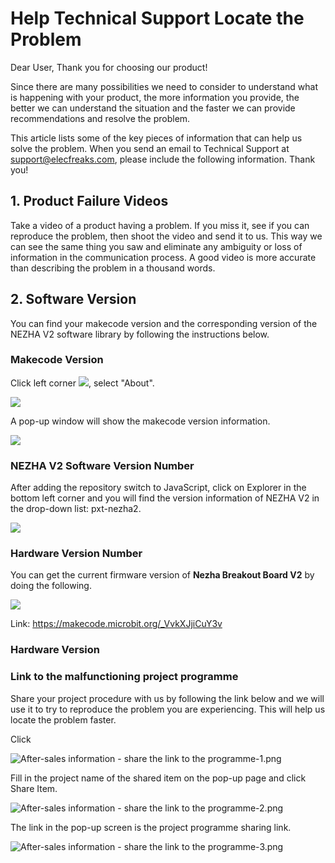 # Help Technical Support Locate the Problem

Dear User, Thank you for choosing our product!

Since there are many possibilities we need to consider to understand what is happening with your product, the more information you provide, the better we can understand the situation and the faster we can provide recommendations and resolve the problem.

This article lists some of the key pieces of information that can help us solve the problem. When you send an email to Technical Support at [support@elecfreaks.com](support@elecfreaks.com), please include the following information. Thank you!

## 1. Product Failure Videos

Take a video of a product having a problem. If you miss it, see if you can reproduce the problem, then shoot the video and send it to us. This way we can see the same thing you saw and eliminate any ambiguity or loss of information in the communication process. A good video is more accurate than describing the problem in a thousand words.

## 2. Software Version

You can find your makecode version and the corresponding version of the NEZHA V2 software library by following the instructions below.

### **Makecode Version**

Click left corner ![](https://wiki-media-ef.oss-cn-hongkong.aliyuncs.com/docs/microbit/building-blocks/microbit-space-science-kit/images/microbit-space-science-kit-faq01.png), select "About".

![](https://wiki-media-ef.oss-cn-hongkong.aliyuncs.com/docs/microbit/building-blocks/microbit-space-science-kit/images/microbit-space-science-kit-faq02.png)

A pop-up window will show the makecode version information.

![](https://wiki-media-ef.oss-cn-hongkong.aliyuncs.com/docs/microbit/building-blocks/microbit-space-science-kit/images/microbit-space-science-kit-faq03.png)



### NEZHA V2 Software Version Number

After adding the repository switch to JavaScript, click on Explorer in the bottom left corner and you will find the version information of NEZHA V2 in the drop-down list: pxt-nezha2.

![](https://wiki-media-ef.oss-cn-hongkong.aliyuncs.com/docs/microbit/building-blocks/microbit-space-science-kit/images/microbit-space-science-kit-faq04.png)

 ### Hardware Version Number 

You can get the current firmware version of **Nezha Breakout Board V2** by doing the following.

![](https://wiki-media-ef.oss-cn-hongkong.aliyuncs.com/docs/microbit/building-blocks/microbit-space-science-kit/images/microbit-space-science-kit-faq05.png)

Link: https://makecode.microbit.org/_VvkXJjiCuY3v

 ### Hardware Version





 ### Link to the malfunctioning project programme 

Share your project procedure with us by following the link below and we will use it to try to reproduce the problem you are experiencing. This will help us locate the problem faster.

Click

![After-sales information - share the link to the programme-1.png](https://cdn.nlark.com/yuque/0/2023/png/12684684/1693650529564-f44bf0ec-13a4-4324-9b6d-51ddd57180f9.png?x-oss-process=image%2Fformat%2Cwebp)

Fill in the project name of the shared item on the pop-up page and click Share Item.

![After-sales information - share the link to the programme-2.png](https://cdn.nlark.com/yuque/0/2023/png/12684684/1693650529514-97e5f5be-70d4-476e-8bf9-dfdb52bdd019.png?x-oss-process=image%2Fformat%2Cwebp)

The link in the pop-up screen is the project programme sharing link.

![After-sales information - share the link to the programme-3.png](https://cdn.nlark.com/yuque/0/2023/png/12684684/1693650529538-a692de68-3a66-436b-b10f-3123e1207810.png?x-oss-process=image%2Fformat%2Cwebp)